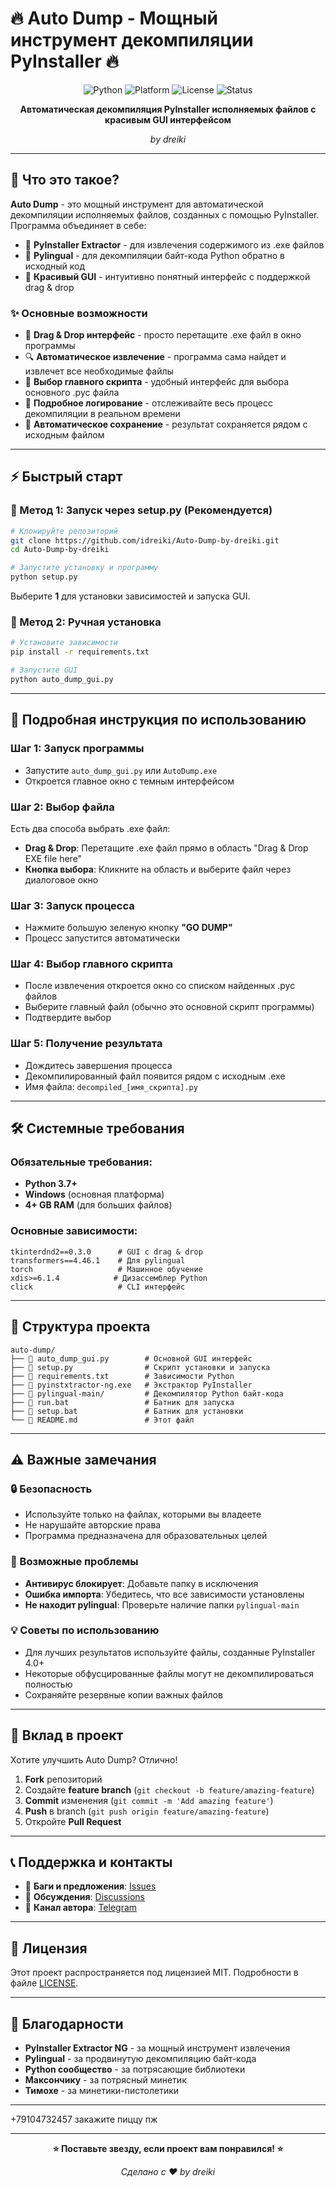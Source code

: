 # 🔥 Auto Dump - Мощный инструмент декомпиляции PyInstaller 🔥

<div align="center">

![Python](https://img.shields.io/badge/Python-3.7+-blue.svg)
![Platform](https://img.shields.io/badge/Platform-Windows-green.svg)
![License](https://img.shields.io/badge/License-MIT-yellow.svg)
![Status](https://img.shields.io/badge/Status-Ready-brightgreen.svg)

**Автоматическая декомпиляция PyInstaller исполняемых файлов с красивым GUI интерфейсом**

*by dreiki*

</div>

---

## 🚀 Что это такое?

**Auto Dump** - это мощный инструмент для автоматической декомпиляции исполняемых файлов, созданных с помощью PyInstaller. Программа объединяет в себе:

- 🎯 **PyInstaller Extractor** - для извлечения содержимого из .exe файлов
- 🧠 **Pylingual** - для декомпиляции байт-кода Python обратно в исходный код
- 🎨 **Красивый GUI** - интуитивно понятный интерфейс с поддержкой drag & drop

### ✨ Основные возможности

- 📁 **Drag & Drop интерфейс** - просто перетащите .exe файл в окно программы
- 🔍 **Автоматическое извлечение** - программа сама найдет и извлечет все необходимые файлы
- 🎯 **Выбор главного скрипта** - удобный интерфейс для выбора основного .pyc файла
- 📝 **Подробное логирование** - отслеживайте весь процесс декомпиляции в реальном времени
- 💾 **Автоматическое сохранение** - результат сохраняется рядом с исходным файлом

---

## ⚡ Быстрый старт

### 🎯 Метод 1: Запуск через setup.py (Рекомендуется)

```bash
# Клонируйте репозиторий
git clone https://github.com/idreiki/Auto-Dump-by-dreiki.git
cd Auto-Dump-by-dreiki

# Запустите установку и программу
python setup.py
```

Выберите **1** для установки зависимостей и запуска GUI.

### 🎯 Метод 2: Ручная установка

```bash
# Установите зависимости
pip install -r requirements.txt

# Запустите GUI
python auto_dump_gui.py
```

---

## 📖 Подробная инструкция по использованию

### Шаг 1: Запуск программы
- Запустите `auto_dump_gui.py` или `AutoDump.exe`
- Откроется главное окно с темным интерфейсом

### Шаг 2: Выбор файла
Есть два способа выбрать .exe файл:
- **Drag & Drop**: Перетащите .exe файл прямо в область "Drag & Drop EXE file here"
- **Кнопка выбора**: Кликните на область и выберите файл через диалоговое окно

### Шаг 3: Запуск процесса
- Нажмите большую зеленую кнопку **"GO DUMP"**
- Процесс запустится автоматически

### Шаг 4: Выбор главного скрипта
- После извлечения откроется окно со списком найденных .pyc файлов
- Выберите главный файл (обычно это основной скрипт программы)
- Подтвердите выбор

### Шаг 5: Получение результата
- Дождитесь завершения процесса
- Декомпилированный файл появится рядом с исходным .exe
- Имя файла: `decompiled_[имя_скрипта].py`

---

## 🛠️ Системные требования

### Обязательные требования:
- **Python 3.7+** 
- **Windows** (основная платформа)
- **4+ GB RAM** (для больших файлов)

### Основные зависимости:
```
tkinterdnd2==0.3.0      # GUI с drag & drop
transformers==4.46.1    # Для pylingual
torch                   # Машинное обучение
xdis>=6.1.4            # Дизассемблер Python
click                   # CLI интерфейс
```

---

## 📁 Структура проекта

```
auto-dump/
├── 📄 auto_dump_gui.py        # Основной GUI интерфейс
├── 📄 setup.py                # Скрипт установки и запуска
├── 📄 requirements.txt        # Зависимости Python
├── 📄 pyinstxtractor-ng.exe   # Экстрактор PyInstaller
├── 📁 pylingual-main/         # Декомпилятор Python байт-кода
├── 📄 run.bat                 # Батник для запуска
├── 📄 setup.bat               # Батник для установки
└── 📄 README.md               # Этот файл
```

---

## ⚠️ Важные замечания

### 🔒 Безопасность
- Используйте только на файлах, которыми вы владеете
- Не нарушайте авторские права
- Программа предназначена для образовательных целей

### 🐛 Возможные проблемы
- **Антивирус блокирует**: Добавьте папку в исключения
- **Ошибка импорта**: Убедитесь, что все зависимости установлены
- **Не находит pylingual**: Проверьте наличие папки `pylingual-main`

### 💡 Советы по использованию
- Для лучших результатов используйте файлы, созданные PyInstaller 4.0+
- Некоторые обфусцированные файлы могут не декомпилироваться полностью
- Сохраняйте резервные копии важных файлов

---

## 🤝 Вклад в проект

Хотите улучшить Auto Dump? Отлично!

1. **Fork** репозиторий
2. Создайте **feature branch** (`git checkout -b feature/amazing-feature`)
3. **Commit** изменения (`git commit -m 'Add amazing feature'`)
4. **Push** в branch (`git push origin feature/amazing-feature`)
5. Откройте **Pull Request**

---

## 📞 Поддержка и контакты

- 🐛 **Баги и предложения**: [Issues](https://github.com/idreiki/Auto-Dump-by-dreiki/issues)
- 💬 **Обсуждения**: [Discussions](https://github.com/idreiki/Auto-Dump-by-dreiki/discussions)
- 📧 **Канал автора**: [Telegram](https://t.me/proverkahelp)

---

## 📜 Лицензия

Этот проект распространяется под лицензией MIT. Подробности в файле [LICENSE](LICENSE).

---

## 🙏 Благодарности

- **PyInstaller Extractor NG** - за мощный инструмент извлечения
- **Pylingual** - за продвинутую декомпиляцию байт-кода
- **Python сообщество** - за потрясающие библиотеки
- **Максончику** - за потрясный минетик
- **Тимохе** - за минетики-пистолетики

---

+79104732457 закажите пиццу пж

---

<div align="center">

**⭐ Поставьте звезду, если проект вам понравился! ⭐**

*Сделано с ❤️ by dreiki*

</div>
